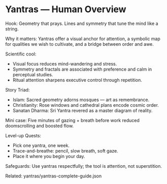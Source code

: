 # Yantras — Human Overview

Hook:
Geometry that prays. Lines and symmetry that tune the mind like a string.

Why it matters:
Yantras offer a visual anchor for attention, a symbolic map for qualities we wish to cultivate, and a bridge between order and awe.

Scientific cool:
- Visual focus reduces mind-wandering and stress.
- Symmetry and fractals are associated with preference and calm in perceptual studies.
- Ritual attention sharpens executive control through repetition.

Story Triad:
- Islam: Sacred geometry adorns mosques — art as remembrance.
- Christianity: Rose windows and cathedral plans encode cosmic order.
- Sanatan Dharma: Sri Yantra revered as a master diagram of reality.

Mini case:
Five minutes of gazing + breath before work reduced doomscrolling and boosted flow.

Level-up Quests:
- Pick one yantra, one week.
- Trace-and-breathe: pencil, slow breath, soft gaze.
- Place it where you begin your day.

Safeguards:
Use yantras respectfully; the tool is attention, not superstition.

Related: yantras/yantras-complete-guide.json

